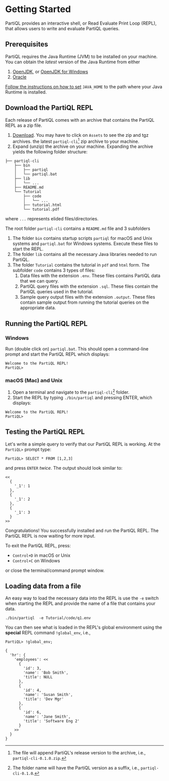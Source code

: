 # Getting Started 

PartiQL provides an interactive shell, or Read Evaluate Print Loop (REPL),
that allows users to write and evaluate PartiQL queries. 

## Prerequisites 

PartiQL requires the Java Runtime (JVM) to be installed on your machine.
You can obtain the *latest* version of the Java Runtime from either

1. [OpenJDK](https://openjdk.java.net/install/), or [OpenJDK for Windows](https://developers.redhat.com/products/openjdk)  
1. [Oracle](https://www.oracle.com/technetwork/java/javase/downloads/index.html)

[Follow the instructions on how to set](https://docs.oracle.com/cd/E19182-01/820-7851/inst_cli_jdk_javahome_t/) 
`JAVA_HOME` to the path where your Java Runtime is installed. 

## Download the PartiQL REPL 
 
Each release of PartiQL comes with an archive that contains the PartiQL REPL as a
zip file.

1. [Download](https://github.com/partiql/partiql-lang-kotlin/releases).
You may have to click on `Assets` to see the zip and tgz archives.
the latest `partiql-cli`[^zipname] zip archive to your machine.
1. Expand (unzip) the archive on your machine. Expanding the archive yields the following folder structure:

[^zipname]: The file will append PartiQL's release version to the archive, i.e., `partiql-cli-0.1.0.zip`. 

```
├── partiql-cli
    ├── bin
    │   ├── partiql
    │   └── partiql.bat
    ├── lib
    │   └── ... 
    ├── README.md
    └── Tutorial
        ├── code
        │   └── ... 
        ├── tutorial.html
        └── tutorial.pdf
```

where `...` represents elided files/directories. 

The root folder `partiql-cli` contains a `README.md` file and 3 subfolders 

1. The folder `bin` contains startup scripts `partiql` for macOS and
Unix systems and `partiql.bat` for Windows systems. Execute these files
to start the REPL.
1. The folder `lib` contains all the necessary Java libraries needed to run PartiQL. 
1. The folder `Tutorial` contains the tutorial in `pdf` and `html`
form. The subfolder `code` contains 3 types of files:
    1. Data files with the extension `.env`. These files contains PartiQL
    data that we can query.
    1. PartiQL query files with the extension `.sql`. These files contain
    the PartiQL queries used in the tutorial.
    1. Sample query output files with the extension `.output`. These files
    contain sample output from running the tutorial queries on the
    appropriate data.




## Running the PartiQL REPL 

### Windows 

Run (double click on) `partiql.bat`. This should open a command-line
prompt and start the PartiQL REPL which displays:

```shell
Welcome to the PartiQL REPL!
PartiQL> 
```

### macOS (Mac) and Unix 

1. Open a terminal and navigate to the `partiql-cli`[^foldername] folder.
1. Start the REPL by typing `./bin/partiql` and pressing ENTER, which displays:

[^foldername]: The folder name will have the PartiQL version as a suffix, i.e., `partiql-cli-0.1.0`.

```shell
Welcome to the PartiQL REPL!
PartiQL>
```

## Testing the PartiQL REPL 

Let's write a simple query to verify that our PartiQL REPL is working. At the `PartiQL>` prompt type: 

```shell
PartiQL> SELECT * FROM [1,2,3]
```

and press `ENTER` *twice*. The output should look similar to: 

```partiql
<<
  {
    '_1': 1
  },
  {
    '_1': 2
  },
  {
    '_1': 3
  }
>>
```

Congratulations! You successfully installed and run the PartiQL REPL.
The PartiQL REPL is now waiting for more input. 

To exit the PartiQL REPL, press: 

* `Control+D` in macOS or Unix 
* `Control+C` on Windows 

or close the terminal/command prompt window.


## Loading data from a file 

An easy way to load the necessary data into the REPL 
is use the `-e` switch when starting the REPL
and provide the name of a file that contains your data.

```shell
./bin/partiql  -e Tutorial/code/q1.env
```

You can then see what is loaded in the REPL's global environment using
the **special** REPL command `!global_env`, i.e.,

```shell
PartiQL> !global_env;
```
```partiql
{
  'hr': {
    'employees': <<
      {
        'id': 3,
        'name': 'Bob Smith',
        'title': NULL
      },
      {
        'id': 4,
        'name': 'Susan Smith',
        'title': 'Dev Mgr'
      },
      {
        'id': 6,
        'name': 'Jane Smith',
        'title': 'Software Eng 2'
      }
    >>
  }
}
```
